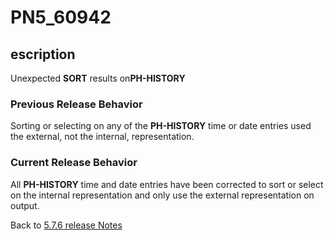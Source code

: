 # PN5_60942

<PageHeader />

## escription

Unexpected **SORT** results on**PH-HISTORY**

### Previous Release Behavior

Sorting or selecting on any of the **PH-HISTORY** time or date entries used the external, not the internal, representation.

### Current Release Behavior

All **PH-HISTORY** time and date entries have been corrected to sort or select on the internal representation and only use the external representation on output.

Back to [5.7.6 release Notes](../jbase-5.7.6-release-notes/README.md)
